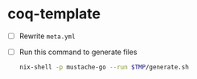 # coq-template

- [ ] Rewrite `meta.yml`
- [ ] Run this command to generate files

  ```sh
  nix-shell -p mustache-go --run $TMP/generate.sh
  ```
